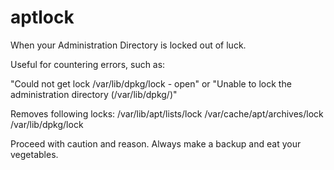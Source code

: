# aptlock
When your Administration Directory is locked out of luck.

Useful for countering errors, such as:

"Could not get lock /var/lib/dpkg/lock - open"
or
"Unable to lock the administration directory (/var/lib/dpkg/)"

Removes following locks:
/var/lib/apt/lists/lock
/var/cache/apt/archives/lock
/var/lib/dpkg/lock

Proceed with caution and reason.
Always make a backup and eat your vegetables.
